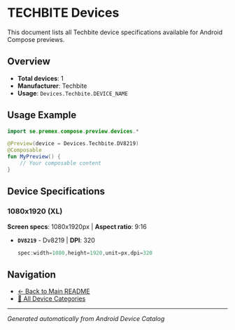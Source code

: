 # TECHBITE Devices

This document lists all Techbite device specifications available for Android Compose previews.

## Overview

- **Total devices**: 1
- **Manufacturer**: Techbite
- **Usage**: `Devices.Techbite.DEVICE_NAME`

## Usage Example

```kotlin
import se.premex.compose.preview.devices.*

@Preview(device = Devices.Techbite.DV8219)
@Composable
fun MyPreview() {
    // Your composable content
}
```

## Device Specifications

### 1080x1920 (XL)

**Screen specs**: 1080x1920px | **Aspect ratio**: 9:16

- **`DV8219`** - Dv8219 | **DPI**: 320
  ```kotlin
  spec:width=1080,height=1920,unit=px,dpi=320
  ```

## Navigation

- [← Back to Main README](../../README.md)
- [📱 All Device Categories](../README.md)

---
*Generated automatically from Android Device Catalog*
